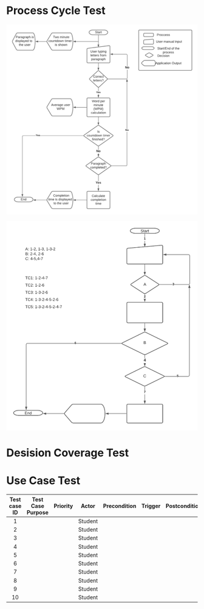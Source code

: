 # Process Cycle Test 

![alt text](/PCT.png)

![alt text](/PCT-2.png)

# Desision Coverage Test

# Use Case Test 
|Test case ID|Test Case Purpose|Priority|Actor   |Precondition|Trigger|Postconditions|
|:----------:|:---------------:|:------:|:------:|:----------:|:-----:|:------------:|
| 1          |                 |        |Student |            |       |              |
| 2          |                 |        |Student |            |       |              |
| 3          |                 |        |Student |            |       |              |
| 4          |                 |        |Student |            |       |              |
| 5          |                 |        |Student |            |       |              |
| 6          |                 |        |Student |            |       |              |
| 7          |                 |        |Student |            |       |              |
| 8          |                 |        |Student |            |       |              |
| 9          |                 |        |Student |            |       |              |
| 10         |                 |        |Student |            |       |              |
